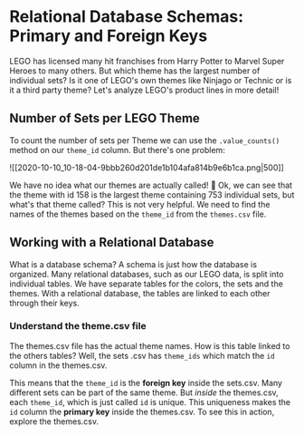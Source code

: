 # Relational Database Schemas: Primary and Foreign Keys

LEGO has licensed many hit franchises from Harry Potter to Marvel Super Heroes to many others. But which theme has the largest number of individual sets? Is it one of LEGO's own themes like Ninjago or Technic or is it a third party theme? Let's analyze LEGO's product lines in more detail!

## Number of Sets per LEGO Theme

To count the number of sets per Theme we can use the `.value_counts()` method on our `theme_id` column. But there's one problem:

![[2020-10-10_10-18-04-9bbb260d201de1b104afa814b9e6b1ca.png|500]]

We have no idea what our themes are actually called! 🤨 Ok, we can see that the theme with id 158 is the largest theme containing 753 individual sets, but what's that theme called? This is not very helpful. We need to find the names of the themes based on the `theme_id` from the `themes.csv` file.

## Working with a Relational Database

What is a database schema? A schema is just how the database is organized. Many relational databases, such as our LEGO data, is split into individual tables. We have separate tables for the colors, the sets and the themes. With a relational database, the tables are linked to each other through their keys.

### Understand the theme.csv file

The themes.csv file has the actual theme names. How is this table linked to the others tables? Well, the sets .csv has `theme_ids` which match the `id` column in the themes.csv.

This means that the `theme_id` is the **foreign key** inside the sets.csv. Many different sets can be part of the same theme. But _inside_ the themes.csv, each `theme_id`, which is just called `id` is unique. This uniqueness makes the `id` column the **primary key** inside the themes.csv. To see this in action, explore the themes.csv.